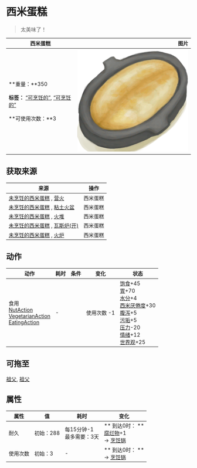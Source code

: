 # 西米蛋糕  
> 太美味了！  
  
  西米蛋糕  |   图片   
 ----  |  ----:   
 **重量：**350<br><br>**标签：**	[“可烹饪的”](tag_Cookable.md), [“可烹饪的”](tag_MealCookingpot.md)<br><br>**可使用次数：**3  |  ![](Sprite/SagoCake.png)   
  
## 获取来源  
来源  |  操作  
----  |  ----  
[未烹饪的西米蛋糕](SagoCakeUncooked.md) , [营火](Campfire.md)  |  西米蛋糕  
[未烹饪的西米蛋糕](SagoCakeUncooked.md) , [粘土火盆](ClayFirePit.md)  |  西米蛋糕  
[未烹饪的西米蛋糕](SagoCakeUncooked.md) , [火堆](Fire.md)  |  西米蛋糕  
[未烹饪的西米蛋糕](SagoCakeUncooked.md) , [瓦斯炉(开)](GasCookerOn.md)  |  西米蛋糕  
[未烹饪的西米蛋糕](SagoCakeUncooked.md) , [火炉](Stove.md)  |  西米蛋糕  
## 动作  
动作  |  耗时  |  条件  |  变化  |  状态  
----  |  ----  |  ----  |  ----  |  ----  
食用<br>[NutAction](NutAction.md)<br>[VegetarianAction](VegetarianAction.md)<br>[EatingAction](EatingAction.md)  |  -  |    |  使用次数  -1<br>  |  [饱食](Satiation.md)+45<br>[胃](Stomach.md)+70<br>[水分](Hydration.md)+4<br>[西米<nobr>厌倦度</nobr>](SaturationSago.md)+30<br>[腹泻](Diarrhoea.md)+5<br>[污垢](Filth.md)+5<br>[压力](Stress.md)-20<br>[情绪](Morale.md)+12<br>[世界观](Structure.md)+25  
## 可拖至  
[祖父](Grandfather.md), [祖父](GrandfatherHealthy.md)  
## 属性   
属性  |  值  |  耗时  |  变化  
----  |  ----  |  ----  |  ----  
耐久  |  初始：288  |  每15分钟-1<br>最多需要：3天  |  ** 到达0时： **<br>[腐烂物](RottenRemains.md)+1 <br>→ [烹饪锅](CookingPot.md)  
使用次数  |  初始：3  |  -  |  ** 到达0时： **<br>→ [烹饪锅](CookingPot.md)  
